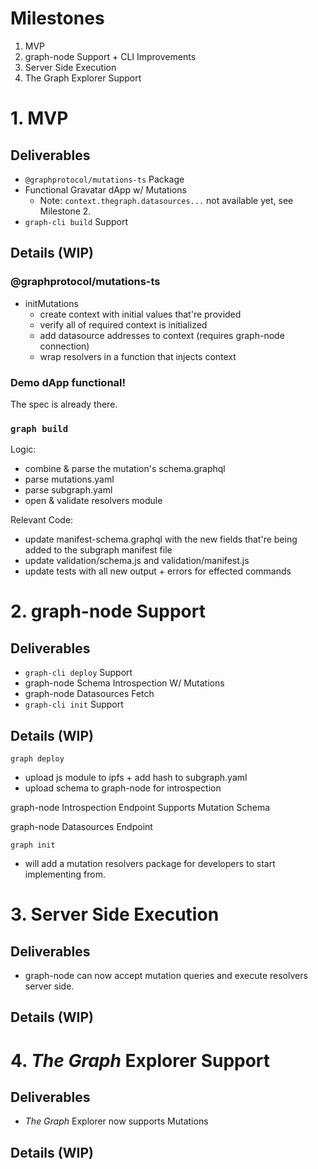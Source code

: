 # Milestones
1. MVP  
2. graph-node Support + CLI Improvements  
3. Server Side Execution  
4. The Graph Explorer Support

# 1. MVP
## Deliverables
* `@graphprotocol/mutations-ts` Package
* Functional Gravatar dApp w/ Mutations  
  * Note: `context.thegraph.datasources...` not available yet, see Milestone 2.
* `graph-cli build` Support

## Details (WIP)
### @graphprotocol/mutations-ts
- initMutations
  - create context with initial values that're provided
  - verify all of required context is initialized
  - add datasource addresses to context (requires graph-node connection)
  - wrap resolvers in a function that injects context

### Demo dApp functional!
The spec is already there.

### `graph build`  
Logic: 
- combine & parse the mutation's schema.graphql
- parse mutations.yaml
- parse subgraph.yaml
- open & validate resolvers module

Relevant Code:
- update manifest-schema.graphql with the new fields that're being added to the subgraph manifest file
- update validation/schema.js and validation/manifest.js
- update tests with all new output + errors for effected commands

# 2. graph-node Support
## Deliverables
* `graph-cli deploy` Support
* graph-node Schema Introspection W/ Mutations
* graph-node Datasources Fetch
* `graph-cli init` Support

## Details (WIP)
`graph deploy`
- upload js module to ipfs + add hash to subgraph.yaml
- upload schema to graph-node for introspection

graph-node Introspection Endpoint Supports Mutation Schema

graph-node Datasources Endpoint

`graph init`
- will add a mutation resolvers package for developers to start implementing from.

# 3. Server Side Execution
## Deliverables
* graph-node can now accept mutation queries and execute resolvers server side.

## Details (WIP)

# 4. *The Graph* Explorer Support
## Deliverables
* *The Graph* Explorer now supports Mutations

## Details (WIP)
